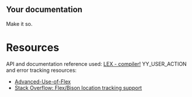 
Your documentation
------------------

Make it so.

# Resources

API and documentation reference used: [LEX - compiler!](https://silcnitc.github.io/lex.html) 
YY_USER_ACTION and error tracking resources:
- [Advanced-Use-of-Flex](https://people.cs.aau.dk/~marius/sw/flex/Advanced-Use-of-Flex.html)
- [Stack Overflow: Flex/Bison location tracking support](https://stackoverflow.com/questions/656703/how-does-flex-support-bison-location-exactly#comment8854591_5811596)

